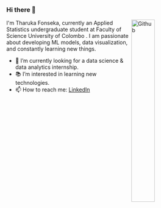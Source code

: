 ### Hi there 👋

<img width="35%" align="right" alt="Github" src="https://github.com/tharuka7/tharuka7/assets/60395300/84e4848f-bdbe-47bf-8da2-d2ee34509bba" />

I'm Tharuka Fonseka, currently an Applied Statistics undergraduate student at Faculty of Science University of Colombo . I am passionate about developing ML models, data visualization, and constantly learning new things.

- 🔭 I’m currently looking for a data science & data analytics internship.
- 📚 I’m interested in learning new technologies.
- 📫 How to reach me: [LinkedIn](https://www.linkedin.com/in/tharuka-fonseka/)
